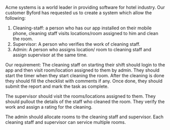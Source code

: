 Acme systems is a world leader in providing software for hotel industry. Our customer Byford has requested us to create a system which allow the following:
1) Cleaning-staff: a person who has our app installed on their mobile phone, cleaning staff visits locations/room assigned to him and clean the room.
2) Supervisor: A person who verifies the work of cleaning staff.
3) Admin: A person who assigns location/ room to cleaning staff and assign supervisor at the same time.

Our requirement: The cleaning staff on starting their shift should login to the app and then visit room/location assigned to them by admin. They should start the timer when they start cleaning the room. After the cleaning is done they should fill the checklist with comments if any. Once done, they should submit the report and mark the task as complete. 

The supervisor should visit the rooms/locations assigned to them. They should pullout the details of the staff who cleaned the room. They verify the work and assign a rating for the cleaning.

The admin should allocate rooms to the cleaning staff and supervisor. 
Each cleaning staff and supervisor can service multiple rooms.
